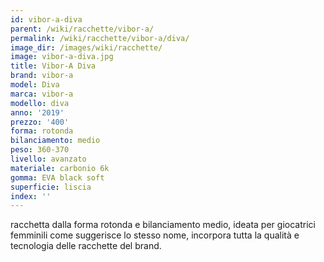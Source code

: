 ```yaml
---
id: vibor-a-diva
parent: /wiki/racchette/vibor-a/
permalink: /wiki/racchette/vibor-a/diva/
image_dir: /images/wiki/racchette/
image: vibor-a-diva.jpg
title: Vibor-A Diva
brand: vibor-a
model: Diva
marca: vibor-a
modello: diva
anno: '2019'
prezzo: '400'
forma: rotonda
bilanciamento: medio
peso: 360-370
livello: avanzato
materiale: carbonio 6k
gomma: EVA black soft
superficie: liscia
index: ''
---
```

racchetta dalla forma rotonda e bilanciamento medio, ideata per giocatrici femminili come suggerisce lo stesso nome, incorpora tutta la qualità e tecnologia delle racchette del brand.
